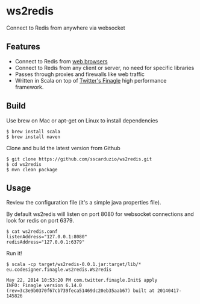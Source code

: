 # ws2redis 
Connect to Redis from anywhere via websocket
## Features
* Connect to Redis from [web browsers](http://caniuse.com/websockets)
* Connect to Redis from any client or server, no need for specific libraries
* Passes through proxies and firewalls like web traffic
* Written in Scala on top of [Twitter's Finagle](http://twitter.github.io/finagle/guide/) high performance framework.

## Build
Use brew on Mac or apt-get on Linux to install dependencies
```
$ brew install scala
$ brew install maven
```
Clone and build the latest version from Github
```
$ git clone https://github.com/sscarduzio/ws2redis.git
$ cd ws2redis
$ mvn clean package
```
## Usage
Review the configuration file (it's a simple java properties file).

By default ws2redis will listen on port 8080 for websocket connections and look for redis on port 6379.
```
$ cat ws2redis.conf
listenAddress="127.0.0.1:8080"
redisAddress="127.0.0.1:6379"
```
Run it!
```
$ scala -cp target/ws2redis-0.0.1.jar:target/lib/* eu.codesigner.finagle.ws2redis.Ws2redis

May 22, 2014 10:53:20 PM com.twitter.finagle.Init$ apply
INFO: Finagle version 6.14.0 (rev=3c3e9b0370f67cb739feca51469dc20eb35aab67) built at 20140417-145826
```


